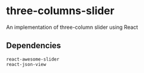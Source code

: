 # three-columns-slider
An implementation of three-column slider using React
## Dependencies
`react-awesome-slider`  
`react-json-view`
